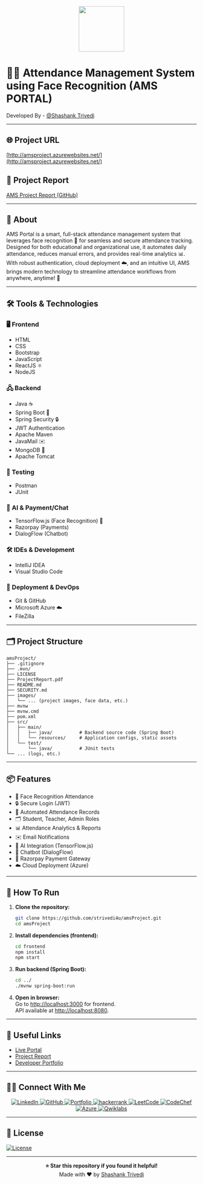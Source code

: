 <div align="center">
<img src="https://cdn0.iconfinder.com/data/icons/popicon-techno/256/6-512.png" width="120" />
</div>

# 🕵️‍♂️ Attendance Management System using Face Recognition (AMS PORTAL)

Developed By - [@Shashank Trivedi](https://www.github.com/strivedi4u)

---

## 🌐 Project URL

[http://amsproject.azurewebsites.net/](http://amsproject.azurewebsites.net/)

## 📝 Project Report

[AMS Project Report (GitHub)](https://github.com/trivedi2u/amsProject)

---

## 📖 About

AMS Portal is a smart, full-stack attendance management system that leverages face recognition 🤳 for seamless and secure attendance tracking. Designed for both educational and organizational use, it automates daily attendance, reduces manual errors, and provides real-time analytics 📊. With robust authentication, cloud deployment ☁️, and an intuitive UI, AMS brings modern technology to streamline attendance workflows from anywhere, anytime! 🚀

---

## 🛠️ Tools & Technologies

### 🖥️ Frontend
- HTML
- CSS
- Bootstrap
- JavaScript
- ReactJS ⚛️
- NodeJS

### 🖧 Backend
- Java ☕
- Spring Boot 🌱
- Spring Security 🔒
- JWT Authentication
- Apache Maven
- JavaMail ✉️
- MongoDB 🍃
- Apache Tomcat

### 🧪 Testing
- Postman
- JUnit

### 🤖 AI & Payment/Chat
- TensorFlow.js (Face Recognition) 🧠
- Razorpay (Payments)
- DialogFlow (Chatbot)

### 🛠️ IDEs & Development
- IntelliJ IDEA
- Visual Studio Code

### 🚀 Deployment & DevOps
- Git & GitHub
- Microsoft Azure ☁️
- FileZilla

---

## 🗂️ Project Structure

```
amsProject/
├── .gitignore
├── .mvn/
├── LICENSE
├── ProjectReport.pdf
├── README.md
├── SECURITY.md
├── images/
│   └── ... (project images, face data, etc.)
├── mvnw
├── mvnw.cmd
├── pom.xml
├── src/
│   ├── main/
│   │   ├── java/          # Backend source code (Spring Boot)
│   │   └── resources/     # Application configs, static assets
│   └── test/
│       └── java/          # JUnit tests
└── ... (logs, etc.)
```

---

## 📦 Features

- 🤳 Face Recognition Attendance
- 🔒 Secure Login (JWT)
- 📅 Automated Attendance Records
- 🗂️ Student, Teacher, Admin Roles
- 📊 Attendance Analytics & Reports
- ✉️ Email Notifications
- 🧠 AI Integration (TensorFlow.js)
- 💬 Chatbot (DialogFlow)
- 💸 Razorpay Payment Gateway
- ☁️ Cloud Deployment (Azure)

---

## 🚀 How To Run

1. **Clone the repository:**
   ```bash
   git clone https://github.com/strivedi4u/amsProject.git
   cd amsProject
   ```

2. **Install dependencies (frontend):**
   ```bash
   cd frontend
   npm install
   npm start
   ```

3. **Run backend (Spring Boot):**
   ```bash
   cd ../
   ./mvnw spring-boot:run
   ```

4. **Open in browser:**  
   Go to [http://localhost:3000](http://localhost:3000) for frontend.  
   API available at [http://localhost:8080](http://localhost:8080).

---

## 🔗 Useful Links

- [Live Portal](http://amsproject.azurewebsites.net/)
- [Project Report](https://github.com/trivedi2u/amsProject)
- [Developer Portfolio](https://trivedi2u.github.io/portfolio/)

---

## 👨‍💻 Connect With Me

<p align="center">
  <a href="https://www.linkedin.com/in/strivedi4u" target="_blank">
    <img alt="LinkedIn" src="https://img.shields.io/badge/LinkedIn-%230077B5.svg?&style=for-the-badge&logo=linkedin&logoColor=white"/>
  </a>
  <a href="https://www.github.com/trivedi2u/" target="_blank">
    <img alt="GitHub" src="https://img.shields.io/badge/GitHub%20-%23121011.svg?&style=for-the-badge&logo=github&logoColor=white"/>
  </a>
  <a href="https://trivedi2u.github.io/portfolio/">
    <img alt="Portfolio" src="https://img.shields.io/badge/Portfolio-E4405F?style=for-the-badge&logo=portfolio&logoColor=white"/>
  </a>
  <a href="https://www.hackerrank.com/shashank_trivedi?hr_r=1" target="_blank">
    <img src="https://img.shields.io/badge/HackerRank-%2300acee.svg?&style=for-the-badge&logo=hackerrank&logoColor=white" alt="hackerrank"/>
  </a>
  <a href="https://leetcode.com/strivedi4u/">
    <img alt="LeetCode" src="https://img.shields.io/badge/LeetCode-D14836?style=for-the-badge&logo=leetcode&logoColor=white"/>
  </a>
  <a href="https://www.codechef.com/users/shashank4u">
    <img alt="CodeChef" src="https://img.shields.io/badge/CodeChef-2CA5E0?style=for-the-badge&logo=codechef&logoColor=white"/>
  </a>
  <a href="https://docs.microsoft.com/en-us/users/shashankkumartrivedi/">
    <img alt="Azure" src="https://img.shields.io/badge/Azure-7289DA?style=for-the-badge&logo=azure&logoColor=white"/>
  </a>
  <a href="https://www.cloudskillsboost.google/public_profiles/a3c348e0-5555-4a78-b374-4e66b8aaae16/">
    <img alt="Qwiklabs" src="https://img.shields.io/badge/Qwiklabs-E4405F?style=for-the-badge&logo=qwiklabs&logoColor=white"/>
  </a>
</p>

---

## 📝 License

[![License](https://img.shields.io/badge/License-Apache_2.0-blue.svg)](LICENSE)

---

<div align="center">
  <b>⭐ Star this repository if you found it helpful!</b><br>
  Made with ❤️ by <a href="https://www.github.com/strivedi4u">Shashank Trivedi</a>
</div>
